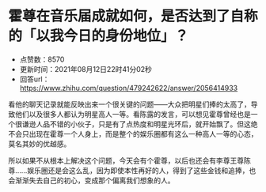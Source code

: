 # 霍尊在音乐届成就如何，是否达到了自称的「以我今日的身份地位」？
- 点赞数：8570
- 更新时间：2021年08月12日22时41分02秒
- 回答url：https://www.zhihu.com/question/479242622/answer/2056414933
<body>
 <p data-pid="sVZtWoJ2">看他的聊天记录就能反映出来一个很关键的问题——大众把明星们捧的太高了，导致他们以及很多人都认为明星高人一等。看陈露的发言，可以想见霍尊曾经也是一个很谦逊人品不错的小伙子，只是有了点热度和明星光环后，就开始飘了。但这绝不会只出现在霍尊一个人身上，而是整个的娱乐圈都有这么一种高人一等的心态，莫名其妙的优越感。</p>
 <p data-pid="fgnuMZlm">所以如果不从根本上解决这个问题，今天会有个霍尊，以后也还会有李尊王尊陈尊……娱乐圈还是会这么乱，因为即使本性再好的人，得到了这些金钱和追捧，也会渐渐失去自己的初心，变成那个偏离我们想象的人。</p>
</body>